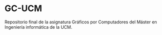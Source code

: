 # GC-UCM
Repositorio final de la asignatura Gráficos por Computadores del Máster en Ingeniería informática de la UCM.

